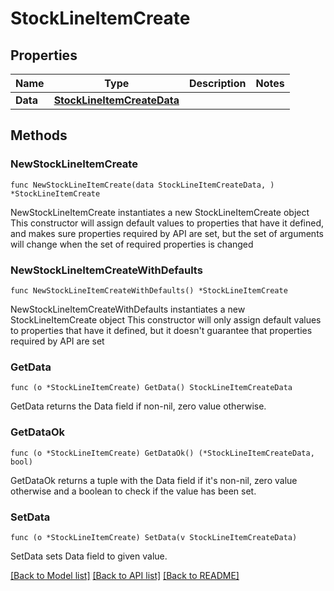 # StockLineItemCreate

## Properties

Name | Type | Description | Notes
------------ | ------------- | ------------- | -------------
**Data** | [**StockLineItemCreateData**](StockLineItemCreateData.md) |  | 

## Methods

### NewStockLineItemCreate

`func NewStockLineItemCreate(data StockLineItemCreateData, ) *StockLineItemCreate`

NewStockLineItemCreate instantiates a new StockLineItemCreate object
This constructor will assign default values to properties that have it defined,
and makes sure properties required by API are set, but the set of arguments
will change when the set of required properties is changed

### NewStockLineItemCreateWithDefaults

`func NewStockLineItemCreateWithDefaults() *StockLineItemCreate`

NewStockLineItemCreateWithDefaults instantiates a new StockLineItemCreate object
This constructor will only assign default values to properties that have it defined,
but it doesn't guarantee that properties required by API are set

### GetData

`func (o *StockLineItemCreate) GetData() StockLineItemCreateData`

GetData returns the Data field if non-nil, zero value otherwise.

### GetDataOk

`func (o *StockLineItemCreate) GetDataOk() (*StockLineItemCreateData, bool)`

GetDataOk returns a tuple with the Data field if it's non-nil, zero value otherwise
and a boolean to check if the value has been set.

### SetData

`func (o *StockLineItemCreate) SetData(v StockLineItemCreateData)`

SetData sets Data field to given value.



[[Back to Model list]](../README.md#documentation-for-models) [[Back to API list]](../README.md#documentation-for-api-endpoints) [[Back to README]](../README.md)


